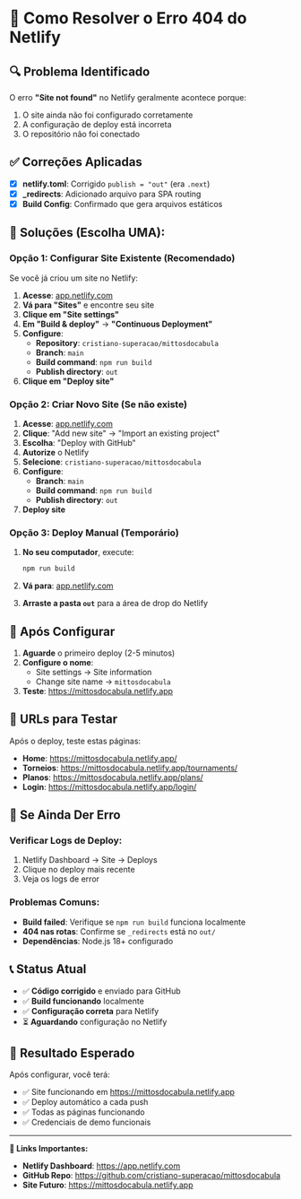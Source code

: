 # 🚨 Como Resolver o Erro 404 do Netlify

## 🔍 Problema Identificado

O erro **"Site not found"** no Netlify geralmente acontece porque:
1. O site ainda não foi configurado corretamente
2. A configuração de deploy está incorreta
3. O repositório não foi conectado

## ✅ Correções Aplicadas

- [x] **netlify.toml**: Corrigido `publish = "out"` (era `.next`)
- [x] **_redirects**: Adicionado arquivo para SPA routing
- [x] **Build Config**: Confirmado que gera arquivos estáticos

## 🎯 Soluções (Escolha UMA):

### **Opção 1: Configurar Site Existente (Recomendado)**

Se você já criou um site no Netlify:

1. **Acesse**: [app.netlify.com](https://app.netlify.com)
2. **Vá para "Sites"** e encontre seu site
3. **Clique em "Site settings"**
4. **Em "Build & deploy"** → **"Continuous Deployment"**
5. **Configure**:
   - **Repository**: `cristiano-superacao/mittosdocabula`
   - **Branch**: `main`
   - **Build command**: `npm run build`
   - **Publish directory**: `out`
6. **Clique em "Deploy site"**

### **Opção 2: Criar Novo Site (Se não existe)**

1. **Acesse**: [app.netlify.com](https://app.netlify.com)
2. **Clique**: "Add new site" → "Import an existing project"
3. **Escolha**: "Deploy with GitHub"
4. **Autorize** o Netlify
5. **Selecione**: `cristiano-superacao/mittosdocabula`
6. **Configure**:
   - **Branch**: `main`
   - **Build command**: `npm run build`
   - **Publish directory**: `out`
7. **Deploy site**

### **Opção 3: Deploy Manual (Temporário)**

1. **No seu computador**, execute:
   ```bash
   npm run build
   ```

2. **Vá para**: [app.netlify.com](https://app.netlify.com)

3. **Arraste a pasta `out`** para a área de drop do Netlify

## 🔄 Após Configurar

1. **Aguarde** o primeiro deploy (2-5 minutos)
2. **Configure o nome**:
   - Site settings → Site information
   - Change site name → `mittosdocabula`
3. **Teste**: https://mittosdocabula.netlify.app

## 🎯 URLs para Testar

Após o deploy, teste estas páginas:
- **Home**: https://mittosdocabula.netlify.app/
- **Torneios**: https://mittosdocabula.netlify.app/tournaments/
- **Planos**: https://mittosdocabula.netlify.app/plans/
- **Login**: https://mittosdocabula.netlify.app/login/

## 🚨 Se Ainda Der Erro

### Verificar Logs de Deploy:
1. Netlify Dashboard → Site → Deploys
2. Clique no deploy mais recente
3. Veja os logs de error

### Problemas Comuns:
- **Build failed**: Verifique se `npm run build` funciona localmente
- **404 nas rotas**: Confirme se `_redirects` está no `out/`
- **Dependências**: Node.js 18+ configurado

## 📞 Status Atual

- ✅ **Código corrigido** e enviado para GitHub
- ✅ **Build funcionando** localmente
- ✅ **Configuração correta** para Netlify
- ⏳ **Aguardando** configuração no Netlify

## 🎉 Resultado Esperado

Após configurar, você terá:
- ✅ Site funcionando em https://mittosdocabula.netlify.app
- ✅ Deploy automático a cada push
- ✅ Todas as páginas funcionando
- ✅ Credenciais de demo funcionais

---

**🔗 Links Importantes:**
- **Netlify Dashboard**: https://app.netlify.com
- **GitHub Repo**: https://github.com/cristiano-superacao/mittosdocabula
- **Site Futuro**: https://mittosdocabula.netlify.app